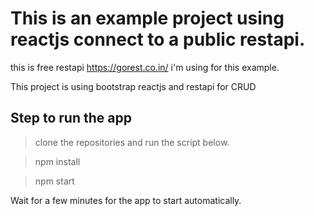 # This is an example project using reactjs connect to a public restapi.
this is free restapi https://gorest.co.in/ i'm using for this example.

This project is using bootstrap reactjs and restapi for CRUD

## Step to run the app

> clone the repositories and run the script below.


> npm install


> npm start

Wait for a few minutes for the app to start automatically.
